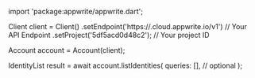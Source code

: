 import 'package:appwrite/appwrite.dart';

Client client = Client()
    .setEndpoint('https://<REGION>.cloud.appwrite.io/v1') // Your API Endpoint
    .setProject('5df5acd0d48c2'); // Your project ID

Account account = Account(client);

IdentityList result = await account.listIdentities(
    queries: [], // optional
);

